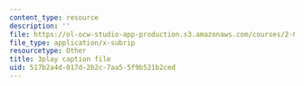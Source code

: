 ```yaml
---
content_type: resource
description: ''
file: https://ol-ocw-studio-app-production.s3.amazonaws.com/courses/2-003sc-engineering-dynamics-fall-2011/517b2a4d017d2b2c7aa55f9b521b2ced_lFedznDnPZc.srt
file_type: application/x-subrip
resourcetype: Other
title: 3play caption file
uid: 517b2a4d-017d-2b2c-7aa5-5f9b521b2ced
---
```

